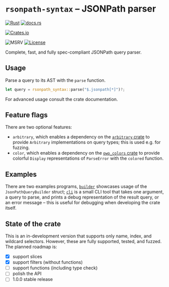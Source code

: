 # `rsonpath-syntax` &ndash; JSONPath parser

[![Rust](https://github.com/V0ldek/rsonpath/actions/workflows/rust.yml/badge.svg)](https://github.com/V0ldek/rsonpath/actions/workflows/rust.yml)
[![docs.rs](https://img.shields.io/docsrs/rsonpath-syntax?logo=docs.rs)](https://docs.rs/crate/rsonpath-syntax/latest)

[![Crates.io](https://img.shields.io/crates/v/rsonpath-syntax?logo=docs.rs)](https://crates.io/crates/rsonpath-syntax)

![MSRV](https://img.shields.io/badge/msrv-v1.67.1-orange?logo=rust "Minimum Supported Rust Version for `rsonpath-syntax`")
[![License](https://img.shields.io/crates/l/rsonpath)](https://choosealicense.com/licenses/mit/)

Complete, fast, and fully spec-compliant JSONPath query parser.

## Usage

Parse a query to its AST with the `parse` function.

```rust
let query = rsonpath_syntax::parse("$.jsonpath[*]")?;
```

For advanced usage consult the crate documentation.

## Feature flags

There are two optional features:

- `arbitrary`, which enables a dependency on the [`arbitrary` crate](https://docs.rs/arbitrary/latest/arbitrary/) to provide `Arbitrary` implementations on query types; this is used e.g. for fuzzing.
- `color`, which enables a dependency on the [`owo_colors` crate](https://docs.rs/owo-colors/latest/owo_colors/) to provide colorful `Display` representations of `ParseError` with the `colored` function.

## Examples

There are two examples programs, [`builder`](./examples/builder.rs) showcases usage of the `JsonPathQueryBuilder`
struct; [`cli`](./examples/cli.rs) is a small CLI tool that takes one argument, a query to parse, and prints a debug representation of the result query, or an error message &ndash; this is useful for debugging when developing the crate itself.

## State of the crate

This is an in-development version that supports only name, index, and wildcard selectors.
However, these are fully supported, tested, and fuzzed. The planned roadmap is:

- [x] support slices
- [x] support filters (without functions)
- [ ] support functions (including type check)
- [ ] polish the API
- [ ] 1.0.0 stable release
